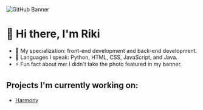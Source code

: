 ![GitHub Banner](https://github.com/user-attachments/assets/0a186fc8-69a3-484d-84f4-7b44e40d0f09)

<h1>👋 Hi  there, I'm Riki</h1>

- 👀 My specialization: front-end development and back-end development.
- 🌱 Languages I speak: Python, HTML, CSS, JavaScript, and Java.
- ⚡ Fun fact about me: I didn't take the photo featured in my banner.

<h2>Projects I'm currently working on:</h2>

- [Harmony](https://harmaniacz.github.io)

<!---
Riku737/Riku737 is a ✨ special ✨ repository because its `README.md` (this file) appears on your GitHub profile.
You can click the Preview link to take a look at your changes.
--->
